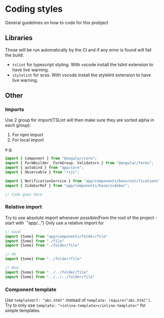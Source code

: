 # Coding styles

General guidelines on how to code for this probject

## Libraries
Those will be run automatically by the CI and if any error is found will fail the build.
 * `tslint` for typescript styling. With vscode install the tslint extension to have live warning.
 * `stylelint` for scss. With vscode install the stylelint extension to have live warning.

## Other

### Imports
Use 2 group for import(TSLint will then make sure they are sorted alpha in each group):
  1. For npm import
  2. For local import

e.g.
```typescript
import { Component } from "@angular/core";
import { FormBuilder, FormGroup, Validators } from "@angular/forms";
import { autobind } from "app/core";
import { Observable } from "rxjs";

import { NotificationService } from "app/components/base/notifications";
import { SidebarRef } from "app/components/base/sidebar";

// Code goes here
```

### Relative import
Try to use absolute import whenever possible(From the root of the project - start with `"app/...")
Only use a relative import for


```typescript
// Good
import {Some} from "app/components/folder/file"
import {Some} from "./file"
import {Some} from "./folder/file"

// Ok
import {Some} from "../folder/file"

// Bad
import {Some} from "../../folder/file"
import {Some} from "../../../folder/file"
```

### Component template

Use `templateUrl: "abc.html"` instead of `template: require("abc.html")`.
Try to only use `template: "<inline-template></inline-template>"` for simple templates.
